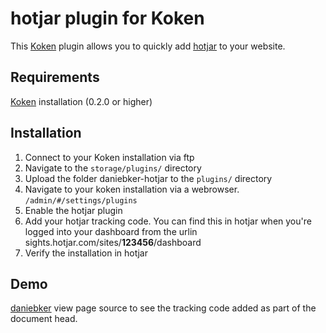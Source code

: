 # hotjar plugin for Koken
This [Koken](http://koken.me/) plugin allows you to quickly add [hotjar](https://www.hotjar.com/) to your website.

## Requirements

[Koken](http://koken.me) installation (0.2.0 or higher)

## Installation

1. Connect to your Koken installation via ftp
1. Navigate to the `storage/plugins/` directory
1. Upload the folder daniebker-hotjar to the `plugins/` directory
1. Navigate to your koken installation via a webrowser. `/admin/#/settings/plugins`
1. Enable the hotjar plugin
1. Add your hotjar tracking code. You can find this in hotjar when you're logged into your dashboard from the urlin sights.hotjar.com/sites/**123456**/dashboard
1. Verify the installation in hotjar

## Demo

[daniebker](http://daniebker.co.uk) view page source to see the tracking code added as part of the document head.
